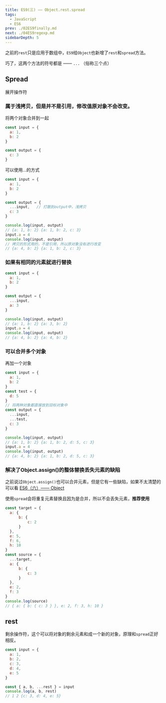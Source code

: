 ```yaml
---
title: ES9(三) —— Object.rest.spread
tags: 
  - JavaScript
  - ES6
prev: ./02ES9finally.md
next: ./04ES9regexp.md
sidebarDepth: 5
---
```

之前的`rest`只是应用于数组中，`ES9`给`Object`也新增了`rest`和`spread`方法。

巧了，这两个方法的符号都是 —— `...` （俗称三个点）
## Spread
展开操作符
### 属于浅拷贝，但是并不是引用，修改值原对象不会改变。
将两个对象合并到一起
```js
const input = {
  a: 1,
  b: 2
}

const output = {
  c: 3
}
```

可以使用...的方式
```js
const input = {
  a: 1,
  b: 2
}

const output = {
  ...input,   // 打散到output中，浅拷贝
  c: 3
}

console.log(input, output)
// {a: 1, b: 2} {a: 1, b: 2, c: 3}
input.a = 4
console.log(input, output)
// 拷贝的形式用的，不是引用，所以原对象没有进行改变
// {a: 4, b: 2} {a: 1, b: 2, c: 3}
```
### 如果有相同的元素就进行替换
```js
const input = {
  a: 1,
  b: 2
}

const output = {
  ...input,
  a: 3
}

console.log(input, output)
// {a: 1, b: 2} {a: 3, b: 2}
input.a = 4
console.log(input, output)
// {a: 4, b: 2} {a: 4, b: 2}
```
### 可以合并多个对象
再加一个对象
```js
const input = {
  a: 1,
  b: 2
}
const test = {
  d: 5
}
// 将两种对象都直接放到目标对象中
const output = {
  ...input,
  ...test,
  c: 3
}

console.log(input, output)
// {a: 1, b: 2} {a: 1, b: 2, d: 5, c: 3}
input.a = 4
console.log(input, output)
// {a: 4, b: 2} {a: 1, b: 2, d: 5, c: 3}
```

### 解决了Object.assign()的整体替换丢失元素的缺陷
之前说过`Object.assign()`也可以合并元素，但是它有一些缺陷，如果不太清楚的可以看 [ES6（六）—— Object](https://juejin.im/post/6872724241477795848)

使用`spread`会将重复元素替换且因为是合并，所以不会丢失元素，**推荐使用**
```js
const target = {
  a: {
      b: {
          c: 2
      }
  },
  e: 5,
  f: 6,
  h: 10
}
const source = {
  ...target,
  a: {
      b: {
          c: 3
      }
  },
  e: 2,
  f: 3
}
console.log(source)
// { a: { b: { c: 3 } }, e: 2, f: 3, h: 10 }
```

## rest
剩余操作符，这个可以将对象的剩余元素和成一个新的对象，原理和`spread`正好相反。
```js
const input = {
  a: 1,
  b: 2,
  c: 3,
  d: 4,
  e: 5
}

const { a, b, ...rest } = input
console.log(a, b, rest)
// 1 2 {c: 3, d: 4, e: 5}
```


